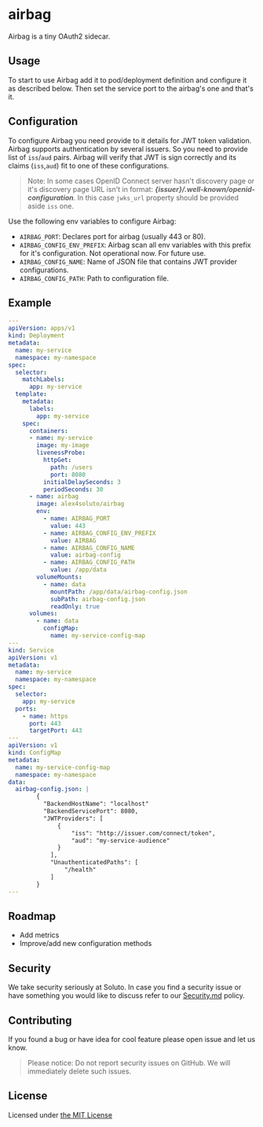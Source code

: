 # airbag

Airbag is a tiny OAuth2 sidecar.

## Usage

To start to use Airbag add it to pod/deployment definition and configure it as described below.
Then set the service port to the airbag's one and that's it.

## Configuration

To configure Airbag you need provide to it details for JWT token validation. Airbag supports authentication by several issuers. So you need to provide list of `iss`/`aud` pairs. Airbag will verify that JWT is sign correctly and its claims (`iss`,`aud`) fit to one of these configurations.

> Note: In some cases OpenID Connect server hasn't discovery page or it's discovery page URL isn't in format: ***{issuer}/.well-known/openid-configuration***. In this case `jwks_url` property should be provided aside `iss` one.

Use the following env variables to configure Airbag:

- `AIRBAG_PORT`: Declares port for airbag (usually 443 or 80).
- `AIRBAG_CONFIG_ENV_PREFIX`: Airbag scan all env variables with this prefix for it's configuration. Not operational now. For future use.
- `AIRBAG_CONFIG_NAME`: Name of JSON file that contains JWT provider configurations.
- `AIRBAG_CONFIG_PATH`: Path to configuration file.

## Example

```yaml
---
apiVersion: apps/v1
kind: Deployment
metadata:
  name: my-service
  namespace: my-namespace
spec:
  selector:
    matchLabels:
      app: my-service
  template:
    metadata:
      labels:
        app: my-service
    spec:
      containers:
      - name: my-service
        image: my-image
        livenessProbe:
          httpGet:
            path: /users
            port: 8080
          initialDelaySeconds: 3
          periodSeconds: 30
      - name: airbag
        image: alex4soluto/airbag
        env:
          - name: AIRBAG_PORT
            value: 443
          - name: AIRBAG_CONFIG_ENV_PREFIX
            value: AIRBAG
          - name: AIRBAG_CONFIG_NAME
            value: airbag-config
          - name: AIRBAG_CONFIG_PATH
            value: /app/data
        volumeMounts:
          - name: data
            mountPath: /app/data/airbag-config.json
            subPath: airbag-config.json
            readOnly: true
      volumes:
        - name: data
          configMap:
            name: my-service-config-map
---
kind: Service
apiVersion: v1
metadata:
  name: my-service
  namespace: my-namespace
spec:
  selector:
    app: my-service
  ports:
    - name: https
      port: 443
      targetPort: 443
---
apiVersion: v1
kind: ConfigMap
metadata:
  name: my-service-config-map
  namespace: my-namespace
data:
  airbag-config.json: |
        {
          "BackendHostName": "localhost"
          "BackendServicePort": 8080,
          "JWTProviders": [
              {
                  "iss": "http://issuer.com/connect/token",
                  "aud": "my-service-audience"
              }
            ],
            "UnauthenticatedPaths": [
                "/health"
            ]
        }
---

```

## Roadmap

- Add metrics
- Improve/add new configuration methods

## Security

We take security seriously at Soluto. In case you find a security issue or have something you would like to discuss refer to our [Security.md](SECURITY) policy.

## Contributing

If you found a bug or have idea for cool feature please open issue and let us know.
> Please notice: Do not report security issues on GitHub. We will immediately delete such issues.

## License

Licensed under [the MIT License](LICENSE)
